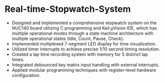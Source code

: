 # Real-time-Stopwatch-System
- Designed and implemented a comprehensive stopwatch system on the NUC140 board utilizing C programming and Keil μVision IDE, which has multiple operational modes through a state machine architecture with multiple operational states (Idle, Count, Pause, Check).
- Implemented multiplexed 7-segment LED display for time visualization.
- Utilized timer interrupts to achieve precise 1/10 second timing resolution.
- Created a lap time recording system with memory for 5 distinct lap times.
- Integrated debounced key matrix input handling with external interrupts.
- Applied modular programming techniques with register-level hardware configuration.
